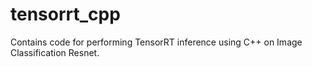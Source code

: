 # tensorrt_cpp
Contains code for performing TensorRT inference using C++ on Image Classification Resnet.

